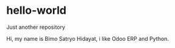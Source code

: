 # hello-world
Just another repository

Hi, my name is Bimo Satryo Hidayat, i like Odoo ERP and Python.
